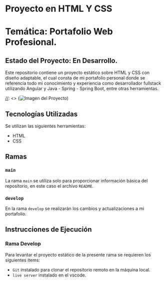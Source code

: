 # Proyecto en HTML Y CSS
# Temática: Portafolio Web Profesional.
## Estado del Proyecto: En Desarrollo.

Este repositorio contiene un proyecto estático sobre HTML y CSS con diseño adaptable, el cual consta de mi portafolio personal
donde se referencia todo mi conocimiento y experiencia como desarrollador fullstack utilizando Angular y Java - Spring - Spring Boot, entre otras herramientas.

[//]: <> (Adicionalmente el proyecto esta desplegado con githubpages y lo puedes encontrar en el siguiente enlace: `Enlace del deploy`.)

[//]: <> (![Imagen del Proyecto](./ImagenPortafolioMD.png))

## Tecnologías Utilizadas

Se utilizan las siguientes herramientas:
* HTML
* CSS

## Ramas

### `main`

La rama `main` se utiliza solo para proporcionar información básica del repositorio,
en este caso el archivo `README`.

### `develop`

En la rama `develop` se realizarán los cambios y actualizaciones a mi portafolio.

## Instrucciones de Ejecución

### Rama Develop

Para levantar el proyecto estático de la presente rama se requieren los siguientes items:
* `Git` instalado para clonar el repositorio remoto en la máquina local.
* `live server` instalado en el vscode.
